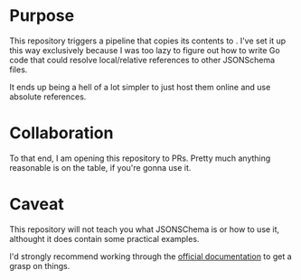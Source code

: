 # Purpose
This repository triggers a pipeline that copies its contents
to [](https://schemas.ndumas.com). I've set it up this way
exclusively because I was too lazy to figure out how to write
Go code that could resolve local/relative references to other
JSONSchema files.

It ends up being a hell of a lot simpler to just host them
online and use absolute references.


# Collaboration
To that end, I am opening this repository to PRs. Pretty much
anything reasonable is on the table, if you're gonna use it.

# Caveat
This repository will not teach you what JSONSChema is or
how to use it, althought it does contain some practical
examples.

I'd strongly recommend working through the [official documentation](https://json-schema.org/learn/getting-started-step-by-step.html)
to get a grasp on things.
